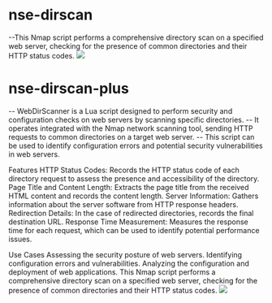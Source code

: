 # nse-dirscan
--This Nmap script performs a comprehensive directory scan on a specified web server, checking for the presence of common directories and their HTTP status codes.
<img src="https://github.com/emrekybs/nse-dirscan/blob/main/dirscan.png">

# nse-dirscan-plus
-- WebDirScanner is a Lua script designed to perform security and configuration checks on web servers by scanning specific directories. 
-- It operates integrated with the Nmap network scanning tool, sending HTTP requests to common directories on a target web server. 
-- This script can be used to identify configuration errors and potential security vulnerabilities in web servers.

Features
HTTP Status Codes: Records the HTTP status code of each directory request to assess the presence and accessibility of the directory.
Page Title and Content Length: Extracts the page title from the received HTML content and records the content length.
Server Information: Gathers information about the server software from HTTP response headers.
Redirection Details: In the case of redirected directories, records the final destination URL.
Response Time Measurement: Measures the response time for each request, which can be used to identify potential performance issues.

Use Cases
Assessing the security posture of web servers.
Identifying configuration errors and vulnerabilities.
Analyzing the configuration and deployment of web applications.
This Nmap script performs a comprehensive directory scan on a specified web server, checking for the presence of common directories and their HTTP status codes.
<img src="https://github.com/emrekybs/nse-dirscan/blob/main/dirscan.png">


